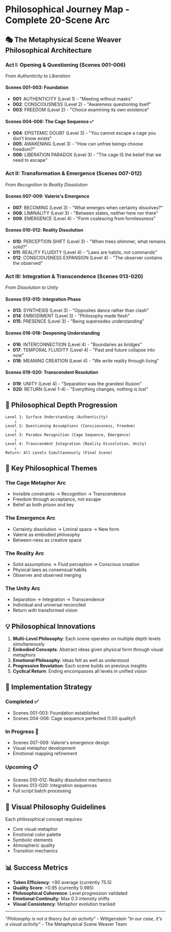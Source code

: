 # Philosophical Journey Map - Complete 20-Scene Arc

## 🎭 The Metaphysical Scene Weaver Philosophical Architecture

### Act I: Opening & Questioning (Scenes 001-006)
*From Authenticity to Liberation*

#### Scenes 001-003: Foundation
- **001**: AUTHENTICITY (Level 1) - "Meeting without masks"
- **002**: CONSCIOUSNESS (Level 2) - "Awareness questioning itself"  
- **003**: FREEDOM (Level 2) - "Choice examining its own existence"

#### Scenes 004-006: The Cage Sequence ✅
- **004**: EPISTEMIC DOUBT (Level 3) - "You cannot escape a cage you don't know exists"
- **005**: AWAKENING (Level 3) - "How can unfree beings choose freedom?"
- **006**: LIBERATION PARADOX (Level 3) - "The cage IS the belief that we need to escape"

### Act II: Transformation & Emergence (Scenes 007-012)
*From Recognition to Reality Dissolution*

#### Scenes 007-009: Valerie's Emergence
- **007**: BECOMING (Level 3) - "What emerges when certainty dissolves?"
- **008**: LIMINALITY (Level 3) - "Between states, neither here nor there"
- **009**: EMERGENCE (Level 4) - "Form coalescing from formlessness"

#### Scenes 010-012: Reality Dissolution
- **010**: PERCEPTION SHIFT (Level 3) - "When trees shimmer, what remains solid?"
- **011**: REALITY FLUIDITY (Level 4) - "Laws are habits, not commands"
- **012**: CONSCIOUSNESS EXPANSION (Level 4) - "The observer contains the observed"

### Act III: Integration & Transcendence (Scenes 013-020)
*From Dissolution to Unity*

#### Scenes 013-015: Integration Phase
- **013**: SYNTHESIS (Level 3) - "Opposites dance rather than clash"
- **014**: EMBODIMENT (Level 3) - "Philosophy made flesh"
- **015**: PRESENCE (Level 3) - "Being supersedes understanding"

#### Scenes 016-018: Deepening Understanding
- **016**: INTERCONNECTION (Level 4) - "Boundaries as bridges"
- **017**: TEMPORAL FLUIDITY (Level 4) - "Past and future collapse into now"
- **018**: MEANING CREATION (Level 4) - "We write reality through living"

#### Scenes 019-020: Transcendent Resolution
- **019**: UNITY (Level 4) - "Separation was the grandest illusion"
- **020**: RETURN (Level 1-4) - "Everything changes, nothing is lost"

## 🌟 Philosophical Depth Progression

```
Level 1: Surface Understanding (Authenticity)
    ↓
Level 2: Questioning Assumptions (Consciousness, Freedom)
    ↓
Level 3: Paradox Recognition (Cage Sequence, Emergence)
    ↓
Level 4: Transcendent Integration (Reality Dissolution, Unity)
    ↓
Return: All Levels Simultaneously (Final Scene)
```

## 🎯 Key Philosophical Themes

### The Cage Metaphor Arc
- Invisible constraints → Recognition → Transcendence
- Freedom through acceptance, not escape
- Belief as both prison and key

### The Emergence Arc
- Certainty dissolution → Liminal space → New form
- Valerie as embodied philosophy
- Between-ness as creative space

### The Reality Arc
- Solid assumptions → Fluid perception → Conscious creation
- Physical laws as consensual habits
- Observer and observed merging

### The Unity Arc
- Separation → Integration → Transcendence
- Individual and universal reconciled
- Return with transformed vision

## 💡 Philosophical Innovations

1. **Multi-Level Philosophy**: Each scene operates on multiple depth levels simultaneously
2. **Embodied Concepts**: Abstract ideas given physical form through visual metaphors
3. **Emotional Philosophy**: Ideas felt as well as understood
4. **Progressive Revelation**: Each scene builds on previous insights
5. **Cyclical Return**: Ending encompasses all levels in unified vision

## 🚀 Implementation Strategy

### Completed ✅
- Scenes 001-003: Foundation established
- Scenes 004-006: Cage sequence perfected (1.00 quality!)

### In Progress 🔄
- Scenes 007-009: Valerie's emergence design
- Visual metaphor development
- Emotional mapping refinement

### Upcoming 📋
- Scenes 010-012: Reality dissolution mechanics
- Scenes 013-020: Integration sequences
- Full script batch processing

## 🎨 Visual Philosophy Guidelines

Each philosophical concept requires:
- Core visual metaphor
- Emotional color palette
- Symbolic elements
- Atmospheric quality
- Transition mechanics

## 📊 Success Metrics

- **Token Efficiency**: <90 average (currently 75.5)
- **Quality Score**: >0.95 (currently 0.985)
- **Philosophical Coherence**: Level progression validated
- **Emotional Continuity**: Max 0.3 intensity shifts
- **Visual Consistency**: Metaphor evolution tracked

---

*"Philosophy is not a theory but an activity"* - Wittgenstein
*"In our case, it's a visual activity"* - The Metaphysical Scene Weaver Team